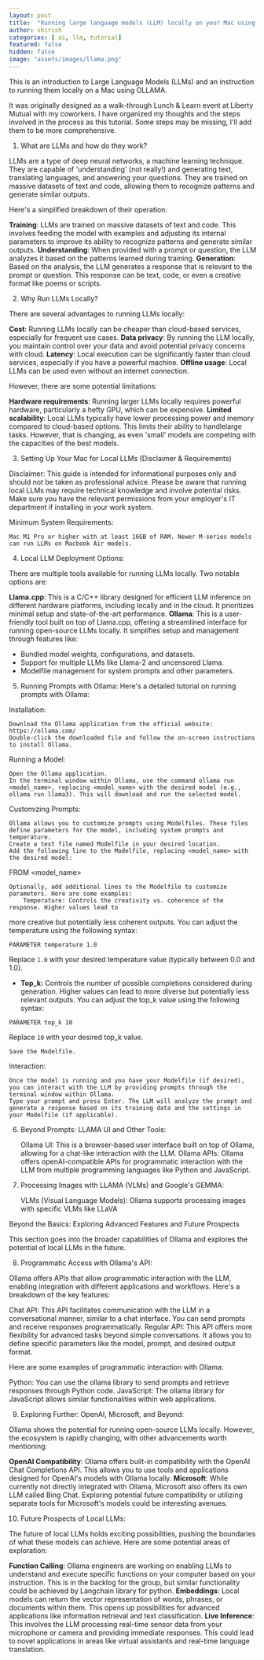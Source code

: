 ```yaml
---
layout: post
title:  "Running large language models (LLM) locally on your Mac using OLLAMA"
author: shirish
categories: [ ai, llm, tutorial]
featured: false
hidden: false
image: "assets/images/llama.png"
---
```


This is an introduction to Large Language Models (LLMs) and an instruction to running them locally on a Mac using OLLAMA.

It was originally designed as a walk-through Lunch & Learn event at Liberty Mutual with my coworkers. I have organized my thoughts and the steps involved in the process as this tutorial. Some steps may be missing, I'll add them to be more comprehensive.

1. What are LLMs and how do they work?

LLMs are a type of deep neural networks, a machine learning technique. They are capable of 'understanding' (not really!) and generating text, translating languages, and answering your questions. They are trained on massive datasets of text and code, allowing them to recognize patterns and generate similar outputs.

Here's a simplified breakdown of their operation:

**Training**: LLMs are trained on massive datasets of text and code. This involves feeding the model with examples and adjusting its internal parameters to improve its ability to recognize patterns and generate similar outputs.
**Understanding**: When provided with a prompt or question, the LLM analyzes it based on the patterns learned during training.
**Generation**: Based on the analysis, the LLM generates a response that is relevant to the prompt or question. This response can be text, code, or even a creative format like poems or scripts.

2. Why Run LLMs Locally?

There are several advantages to running LLMs locally:

**Cost**: Running LLMs locally can be cheaper than cloud-based services, especially for frequent use cases.
**Data privacy**: By running the LLM locally, you maintain control over your data and avoid potential privacy concerns with cloud.
**Latency**: Local execution can be significantly faster than cloud services, especially if you have a powerful machine.
**Offline usage**: Local LLMs can be used even without an internet connection.

However, there are some potential limitations:

**Hardware requirements**: Running larger LLMs locally requires powerful hardware, particularly a hefty GPU, which can be expensive.
**Limited scalability**: Local LLMs typically have lower processing power and memory compared to cloud-based options. This limits their ability to handlelarge tasks. However, that is changing, as even 'small' models are competing with the capacities of the best models.

3. Setting Up Your Mac for Local LLMs (Disclaimer & Requirements)

Disclaimer: This guide is intended for informational purposes only and should not be taken as professional advice. Please be aware that running local LLMs may require technical knowledge and involve potential risks. Make sure you have the relevant permissions from your employer's IT department if installing in your work system.

Minimum System Requirements:

    Mac M1 Pro or higher with at least 16GB of RAM. Newer M-series models can run LLMs on Macbook Air models.

4. Local LLM Deployment Options:

There are multiple tools available for running LLMs locally. Two notable options are:

**Llama.cpp**: This is a C/C++ library designed for efficient LLM inference on different hardware platforms, including locally and in the cloud. It prioritizes minimal setup and state-of-the-art performance.
**Ollama**: This is a user-friendly tool built on top of Llama.cpp, offering a streamlined interface for running open-source LLMs locally. It simplifies setup and management through features like:
* Bundled model weights, configurations, and datasets.
* Support for multiple LLMs like Llama-2 and uncensored Llama.
* Modelfile management for system prompts and other parameters.

5. Running Prompts with Ollama:
Here's a detailed tutorial on running prompts with Ollama:

Installation:

    Download the Ollama application from the official website: https://ollama.com/
    Double-click the downloaded file and follow the on-screen instructions to install Ollama.

Running a Model:

    Open the Ollama application.
    In the terminal window within Ollama, use the command ollama run <model_name>, replacing <model_name> with the desired model (e.g., ollama run llama3). This will download and run the selected model.

Customizing Prompts:

    Ollama allows you to customize prompts using Modelfiles. These files define parameters for the model, including system prompts and temperature.
    Create a text file named Modelfile in your desired location.
    Add the following line to the Modelfile, replacing <model_name> with the desired model:

FROM <model_name>

    Optionally, add additional lines to the Modelfile to customize parameters. Here are some examples:
        Temperature: Controls the creativity vs. coherence of the response. Higher values lead to

more creative but potentially less coherent outputs. You can adjust the temperature using the following syntax:

```
PARAMETER temperature 1.0
```

Replace `1.0` with your desired temperature value (typically between 0.0 and 1.0).

* **Top_k:** Controls the number of possible completions considered during generation. Higher values can lead to more diverse but potentially less relevant outputs. You can adjust the top_k value using the following syntax:

```
PARAMETER top_k 10
```

Replace `10` with your desired top_k value.

    Save the Modelfile.

Interaction:

    Once the model is running and you have your Modelfile (if desired), you can interact with the LLM by providing prompts through the terminal window within Ollama.
    Type your prompt and press Enter. The LLM will analyze the prompt and generate a response based on its training data and the settings in your Modelfile (if applicable).

6. Beyond Prompts: LLAMA UI and Other Tools:

    Ollama UI: This is a browser-based user interface built on top of Ollama, allowing for a chat-like interaction with the LLM.
    Ollama APIs: Ollama offers openAI-compatible APIs for programmatic interaction with the LLM from multiple programming languages like Python and JavaScript.

7. Processing Images with LLAMA (VLMs) and Google's GEMMA:

    VLMs (Visual Language Models): Ollama supports processing images with specific VLMs like LLaVA

Beyond the Basics: Exploring Advanced Features and Future Prospects

This section goes into the broader capabilities of Ollama and explores the potential of local LLMs in the future.

8. Programmatic Access with Ollama's API:

Ollama offers APIs that allow programmatic interaction with the LLM, enabling integration with different applications and workflows. Here's a breakdown of the key features:

Chat API: This API facilitates communication with the LLM in a conversational manner, similar to a chat interface. You can send prompts and receive responses programmatically.
Regular API: This API offers more flexibility for advanced tasks beyond simple conversations. It allows you to define specific parameters like the model, prompt, and desired output format.

Here are some examples of programmatic interaction with Ollama:

Python: You can use the ollama library to send prompts and retrieve responses through Python code.
JavaScript: The ollama library for JavaScript allows similar functionalities within web applications.

9. Exploring Further: OpenAI, Microsoft, and Beyond:

Ollama shows the potential for running open-source LLMs locally. However, the ecosystem is rapidly changing, with other advancements worth mentioning:

**OpenAI Compatibility**: Ollama offers built-in compatibility with the OpenAI Chat Completions API. This allows you to use tools and applications designed for OpenAI's models with Ollama locally.
**Microsoft**: While currently not directly integrated with Ollama, Microsoft also offers its own LLM called Bing Chat. Exploring potential future compatibility or utilizing separate tools for Microsoft's models could be interesting avenues.

10. Future Prospects of Local LLMs:

The future of local LLMs holds exciting possibilities, pushing the boundaries of what these models can achieve. Here are some potential areas of exploration:

**Function Calling**: Ollama engineers are working on enabling LLMs to understand and execute specific functions on your computer based on your instruction. This is in the backlog for the group, but similar functionality could be achieved by Langchain library for python.
**Embeddings**: Local models can return the vector representation of words, phrases, or documents within them. This opens up possibilities for advanced applications like information retrieval and text classification.
**Live Inference**: This involves the LLM processing real-time sensor data from your microphone or camera and providing immediate responses. This could lead to novel applications in areas like virtual assistants and real-time language translation.